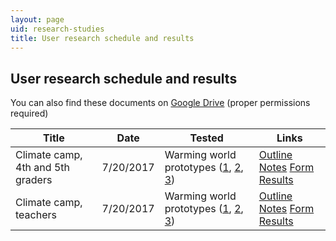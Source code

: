 ```yaml
---
layout: page
uid: research-studies
title: User research schedule and results
---
```


## User research schedule and results

You can also find these documents on [Google Drive](https://drive.google.com/drive/folders/0BwvgC82hiAggRGw5RlN4bUt1azQ) (proper permissions required)

| Title | Date  | Tested | Links |
| ----- | ----- | ------ | ----- |
| Climate camp, 4th and 5th graders | 7/20/2017 | Warming world prototypes ([1](https://beefoo.github.io/climate-lab/timescales-temperature-b/), [2](https://beefoo.github.io/climate-lab/zonal-temperature/), [3](https://beefoo.github.io/climate-lab/forcings-b/)) | [Outline](../assets/ClimateCampUserResearchSessions_2017-07-20.pdf) [Notes](../assets/studies/2017-07-20/notes.pdf) [Form](../assets/studies/2017-07-20/form_students.pdf) [Results](../assets/studies/2017-07-20/data_students.pdf) |
| Climate camp, teachers | 7/20/2017 |  Warming world prototypes ([1](https://beefoo.github.io/climate-lab/timescales-temperature-b/), [2](https://beefoo.github.io/climate-lab/zonal-temperature/), [3](https://beefoo.github.io/climate-lab/forcings-b/)) | [Outline](../assets/ClimateCampUserResearchSessions_2017-07-20.pdf) [Notes](../assets/studies/2017-07-20/notes.pdf) [Form](../assets/studies/2017-07-20/form_teachers.pdf) [Results](../assets/studies/2017-07-20/data_teachers.pdf) |
